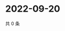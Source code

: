 # 2022-09-20

共 0 条

<!-- BEGIN WEIBO -->
<!-- 最后更新时间 Tue Sep 20 2022 02:25:05 GMT+0800 (China Standard Time) -->

<!-- END WEIBO -->
